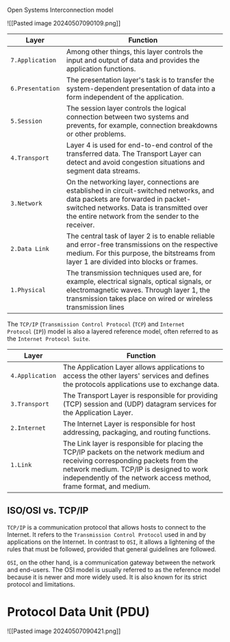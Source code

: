 Open Systems Interconnection model

![[Pasted image 20240507090109.png]]

|**Layer**|**Function**|
|---|---|
|`7.Application`|Among other things, this layer controls the input and output of data and provides the application functions.|
|`6.Presentation`|The presentation layer's task is to transfer the system-dependent presentation of data into a form independent of the application.|
|`5.Session`|The session layer controls the logical connection between two systems and prevents, for example, connection breakdowns or other problems.|
|`4.Transport`|Layer 4 is used for end-to-end control of the transferred data. The Transport Layer can detect and avoid congestion situations and segment data streams.|
|`3.Network`|On the networking layer, connections are established in circuit-switched networks, and data packets are forwarded in packet-switched networks. Data is transmitted over the entire network from the sender to the receiver.|
|`2.Data Link`|The central task of layer 2 is to enable reliable and error-free transmissions on the respective medium. For this purpose, the bitstreams from layer 1 are divided into blocks or frames.|
|`1.Physical`|The transmission techniques used are, for example, electrical signals, optical signals, or electromagnetic waves. Through layer 1, the transmission takes place on wired or wireless transmission lines|
The `TCP/IP` (`Transmission Control Protocol` (`TCP`) and `Internet Protocol` (`IP`)) model is also a layered reference model, often referred to as the `Internet Protocol Suite`. 

|**Layer**|**Function**|
|---|---|
|`4.Application`|The Application Layer allows applications to access the other layers' services and defines the protocols applications use to exchange data.|
|`3.Transport`|The Transport Layer is responsible for providing (TCP) session and (UDP) datagram services for the Application Layer.|
|`2.Internet`|The Internet Layer is responsible for host addressing, packaging, and routing functions.|
|`1.Link`|The Link layer is responsible for placing the TCP/IP packets on the network medium and receiving corresponding packets from the network medium. TCP/IP is designed to work independently of the network access method, frame format, and medium.|
## ISO/OSI vs. TCP/IP

`TCP/IP` is a communication protocol that allows hosts to connect to the Internet. It refers to the `Transmission Control Protocol` used in and by applications on the Internet. In contrast to `OSI`, it allows a lightening of the rules that must be followed, provided that general guidelines are followed.

`OSI`, on the other hand, is a communication gateway between the network and end-users. The OSI model is usually referred to as the reference model because it is newer and more widely used. It is also known for its strict protocol and limitations.

# Protocol Data Unit (PDU)

![[Pasted image 20240507090421.png]]